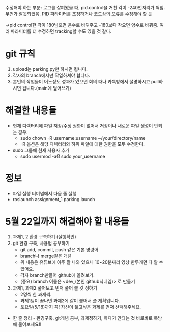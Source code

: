 수정해야 하는 부분:
로그를 살펴봤을 때, pid.control을 거친 각이 -240언저리가 찍힘. 무언가 잘못되었음. PID 파라미터를 조정하거나 코드상의 오류를 수정해야 할 듯

->pid control한 각이 180넘으면 음수로 바꿔주고 -180보다 작으면 양수로 바꿔줌. 여러 파라미터를 더 수정하면 tracking할 수도 있을 것 같다.

# git 규칙
1. upload는 parking.py만 하시면 됩니다.
2. 각자의 branch에서만 작업하셔야 합니다.
3. 본인의 작업물이 어느정도 성과가 있으면 회의 때나 카톡방에서 설명하시고 pull하시면 됩니다.(main에 덮어쓰기)

# 해결한 내용들
- 현재 디렉터리에 파일 저장/수정 권한이 없어서 저장이나 새로운 파일 생성이 안되는 경우.
    - sudo chown -R username:username ~/your/directory/name
    - -R 옵션은 해당 디렉터리와 하위 파일에 대한 권한을 모두 수정한다.
- sudo 그룹에 현재 사용자 추가
    - sudo usermod -aG sudo your_username


# 정보
- 파일 실행 터미널에서 다음 줄 실행
- roslaunch assignment_1 parking.launch

# 5월 22일까지 해결해야 할 내용들 
1. 과제1, 2 환경 구축하기 (실행확인) 
2. git 환경 구축, 사용법 공부하기 
    - git add, commit, push 같은 기본 명령어 
    - branch나 merge같은 개념 
    - 위 내용은 유튜브에 아주 잘 나와 있으니 10~20분짜리 영상 한두개면 다 알 수 있어요. 
    - 각자 branch만들어 github에 올려보기. 
    - (중요) branch 이름은  <dev_(본인 github닉네임)> 로 만들기 
3. 과제1, 과제2 풀어보고 먼저 풀어 볼 것 정하기 
    - 2명씩 한 과제씩. 
    - 과제1팀이 끝나면 과제2에 같이 붙어서 풀 계획입니다. 
    - 토요일(5/18)까지 꼭! 자신이 풀고싶은 과제를 먼저 선택해주세요. 

- 한 줄 정리 - 환경구축, git개념 공부, 과제정하기, 하다가 안되는 것 바로바로 톡방에 물어보세요!!
